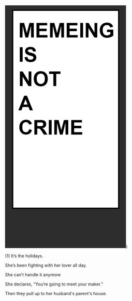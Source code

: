 ![alt text](https://github.com/DavidPynes/memes/blob/main/meme_crime.png))


(1) It’s the holidays. 

She’s been fighting with her lover all day. 

She can’t handle it anymore 

She declares, “You’re going to meet your maker.”

Then they pull up to her husband's parent's house. 
